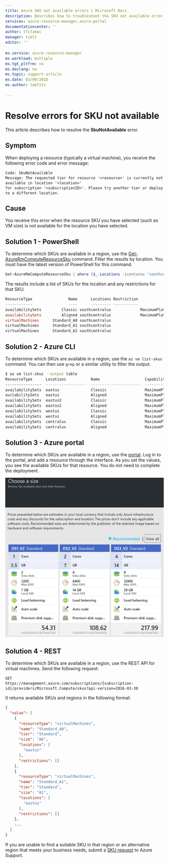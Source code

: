 ```yaml
---
title: Azure SKU not available errors | Microsoft Docs
description: Describes how to troubleshoot the SKU not available error during deployment.
services: azure-resource-manager,azure-portal
documentationcenter: ''
author: tfitzmac
manager: timlt
editor: ''

ms.service: azure-resource-manager
ms.workload: multiple
ms.tgt_pltfrm: na
ms.devlang: na
ms.topic: support-article
ms.date: 03/09/2018
ms.author: tomfitz

---
```

# Resolve errors for SKU not available

This article describes how to resolve the **SkuNotAvailable** error.

## Symptom

When deploying a resource (typically a virtual machine), you receive the following error code and error message:

```
Code: SkuNotAvailable
Message: The requested tier for resource '<resource>' is currently not available in location '<location>' 
for subscription '<subscriptionID>'. Please try another tier or deploy to a different location.
```

## Cause

You receive this error when the resource SKU you have selected (such as VM size) is not available for the location you have selected.

## Solution 1 - PowerShell

To determine which SKUs are available in a region, use the [Get-AzureRmComputeResourceSku](/powershell/module/azurerm.compute/get-azurermcomputeresourcesku) command. Filter the results by location. You must have the latest version of PowerShell for this command.

```powershell
Get-AzureRmComputeResourceSku | where {$_.Locations -icontains "southcentralus"}
```

The results include a list of SKUs for the location and any restrictions for that SKU.

```powershell
ResourceType                Name      Locations Restriction                      Capability Value
------------                ----      --------- -----------                      ---------- -----
availabilitySets         Classic southcentralus             MaximumPlatformFaultDomainCount     3
availabilitySets         Aligned southcentralus             MaximumPlatformFaultDomainCount     3
virtualMachines      Standard_A0 southcentralus
virtualMachines      Standard_A1 southcentralus
virtualMachines      Standard_A2 southcentralus
```

## Solution 2 - Azure CLI

To determine which SKUs are available in a region, use the `az vm list-skus` command. You can then use `grep` or a similar utility to filter the output.

```bash
$ az vm list-skus --output table
ResourceType      Locations           Name                    Capabilities                       Tier      Size           Restrictions
----------------  ------------------  ----------------------  ---------------------------------  --------  -------------  ---------------------------
availabilitySets  eastus              Classic                 MaximumPlatformFaultDomainCount=3
avilabilitySets   eastus              Aligned                 MaximumPlatformFaultDomainCount=3
availabilitySets  eastus2             Classic                 MaximumPlatformFaultDomainCount=3
availabilitySets  eastus2             Aligned                 MaximumPlatformFaultDomainCount=3
availabilitySets  westus              Classic                 MaximumPlatformFaultDomainCount=3
availabilitySets  westus              Aligned                 MaximumPlatformFaultDomainCount=3
availabilitySets  centralus           Classic                 MaximumPlatformFaultDomainCount=3
availabilitySets  centralus           Aligned                 MaximumPlatformFaultDomainCount=3
```

## Solution 3 - Azure portal

To determine which SKUs are available in a region, use the [portal](https://portal.azure.com). Log in to the portal, and add a resource through the interface. As you set the values, you see the available SKUs for that resource. You do not need to complete the deployment.

![available SKUs](./media/resource-manager-sku-not-available-errors/view-sku.png)

## Solution 4 - REST

To determine which SKUs are available in a region, use the REST API for virtual machines. Send the following request:

```HTTP 
GET
https://management.azure.com/subscriptions/{subscription-id}/providers/Microsoft.Compute/skus?api-version=2016-03-30
```

It returns available SKUs and regions in the following format:

```json
{
  "value": [
    {
      "resourceType": "virtualMachines",
      "name": "Standard_A0",
      "tier": "Standard",
      "size": "A0",
      "locations": [
        "eastus"
      ],
      "restrictions": []
    },
    {
      "resourceType": "virtualMachines",
      "name": "Standard_A1",
      "tier": "Standard",
      "size": "A1",
      "locations": [
        "eastus"
      ],
      "restrictions": []
    },
    ...
  ]
}
```

If you are unable to find a suitable SKU in that region or an alternative region that meets your business needs, submit a [SKU request](https://aka.ms/skurestriction) to Azure Support.
